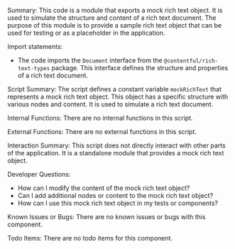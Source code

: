 Summary:
This code is a module that exports a mock rich text object. It is used to simulate the structure and content of a rich text document. The purpose of this module is to provide a sample rich text object that can be used for testing or as a placeholder in the application.

Import statements:
- The code imports the `Document` interface from the `@contentful/rich-text-types` package. This interface defines the structure and properties of a rich text document.

Script Summary:
The script defines a constant variable `mockRichText` that represents a mock rich text object. This object has a specific structure with various nodes and content. It is used to simulate a rich text document.

Internal Functions:
There are no internal functions in this script.

External Functions:
There are no external functions in this script.

Interaction Summary:
This script does not directly interact with other parts of the application. It is a standalone module that provides a mock rich text object.

Developer Questions:
- How can I modify the content of the mock rich text object?
- Can I add additional nodes or content to the mock rich text object?
- How can I use this mock rich text object in my tests or components?

Known Issues or Bugs:
There are no known issues or bugs with this component.

Todo Items:
There are no todo items for this component.